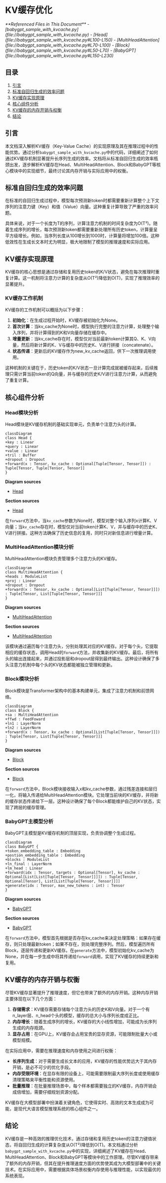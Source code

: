 # KV缓存优化

<cite>
**Referenced Files in This Document**   
- [babygpt_sample_with_kvcache.py](file://babygpt_sample_with_kvcache.py)
- [Head](file://babygpt_sample_with_kvcache.py#L100-L150)
- [MultiHeadAttention](file://babygpt_sample_with_kvcache.py#L70-L100)
- [Block](file://babygpt_sample_with_kvcache.py#L50-L70)
- [BabyGPT](file://babygpt_sample_with_kvcache.py#L150-L230)
</cite>

## 目录
1. [引言](#引言)
2. [标准自回归生成的效率问题](#标准自回归生成的效率问题)
3. [KV缓存实现原理](#kv缓存实现原理)
4. [核心组件分析](#核心组件分析)
5. [KV缓存的内存开销与权衡](#kv缓存的内存开销与权衡)
6. [结论](#结论)

## 引言

本文档深入解析KV缓存（Key-Value Cache）的实现原理及其在推理过程中的性能优势。通过分析`babygpt_sample_with_kvcache.py`中的代码，详细阐述了如何通过KV缓存机制显著提升长序列生成的效率。文档将从标准自回归生成的效率瓶颈出发，逐步解析KV缓存在Head、MultiHeadAttention、Block和BabyGPT等核心模块中的实现细节，最终讨论其内存开销与实际应用中的权衡。

## 标准自回归生成的效率问题

在标准的自回归生成过程中，模型每次预测新token时都需要重新计算整个上下文序列的注意力键（Key）和值（Value）向量。这种重复计算导致了严重的效率问题。

具体来说，对于一个长度为T的序列，计算注意力机制的时间复杂度为O(T²)。随着生成序列的增长，每次预测新token都需要重新处理所有历史token，计算量呈平方级增长。例如，当序列长度从100增长到1000时，计算量将增加100倍。这种低效性在生成长文本时尤为明显，极大地限制了模型的推理速度和实际应用。

## KV缓存实现原理

KV缓存的核心思想是通过存储和复用历史token的K/V状态，避免在每次推理时重复计算。这一机制将注意力计算的复杂度从O(T²)降低到O(T)，实现了推理效率的显著提升。

### KV缓存工作机制

KV缓存的工作机制可以概括为以下步骤：

1. **初始化**：在生成过程开始时，KV缓存被初始化为None。
2. **首次计算**：当kv_cache为None时，模型执行完整的注意力计算，处理整个输入序列，并将计算得到的K和V向量存储在缓存中。
3. **增量更新**：当kv_cache存在时，模型仅对当前最新token计算其Q、K、V向量，然后将新计算的K、V与缓存中的历史K、V进行拼接（concatenate）。
4. **状态传递**：更新后的KV缓存作为new_kv_cache返回，供下一次推理调用使用。

这种机制的关键在于，历史token的K/V状态一旦计算完成就被缓存起来，后续推理只需计算当前token的Q向量，并与缓存的历史K/V进行注意力计算，从而避免了重复计算。

## 核心组件分析

### Head模块分析

Head模块是KV缓存机制的基础实现单元，负责单个注意力头的计算。

```mermaid
classDiagram
class Head {
+key : Linear
+query : Linear
+value : Linear
+tril : Buffer
+dropout : Dropout
+forward(x : Tensor, kv_cache : Optional[Tuple[Tensor, Tensor]]) : Tuple[Tensor, Tuple[Tensor, Tensor]]
}
```

**Diagram sources**
- [Head](file://babygpt_sample_with_kvcache.py#L100-L150)

**Section sources**
- [Head](file://babygpt_sample_with_kvcache.py#L100-L150)

在`forward`方法中，当`kv_cache`参数为None时，模型对整个输入序列x计算K、V向量；当`kv_cache`存在时，模型仅对当前token计算K、V，并与缓存中的历史K、V进行拼接。这种方法确保了历史信息的复用，同时只对新信息进行增量计算。

### MultiHeadAttention模块分析

MultiHeadAttention模块负责管理多个注意力头的KV缓存。

```mermaid
classDiagram
class MultiHeadAttention {
+heads : ModuleList
+proj : Linear
+dropout : Dropout
+forward(x : Tensor, kv_cache : Optional[List[Tuple[Tensor, Tensor]]]) : Tuple[Tensor, List[Tuple[Tensor, Tensor]]]
}
```

**Diagram sources**
- [MultiHeadAttention](file://babygpt_sample_with_kvcache.py#L70-L100)

**Section sources**
- [MultiHeadAttention](file://babygpt_sample_with_kvcache.py#L70-L100)

该模块通过遍历每个注意力头，分别处理其对应的KV缓存。对于每个头，它提取相应的缓存状态，调用Head的`forward`方法，并收集新的KV缓存。最后，将所有头的输出连接起来，并通过投影层和dropout层得到最终输出。这种设计确保了多头注意力机制中每个头的KV状态都能被独立管理和更新。

### Block模块分析

Block模块是Transformer架构中的基本构建单元，集成了注意力机制和前馈网络。

```mermaid
classDiagram
class Block {
+sa : MultiHeadAttention
+ffwd : FeedFoward
+ln1 : LayerNorm
+ln2 : LayerNorm
+forward(x : Tensor, kv_cache : Optional[List[Tuple[Tensor, Tensor]]]) : Tuple[Tensor, List[Tuple[Tensor, Tensor]]]
}
```

**Diagram sources**
- [Block](file://babygpt_sample_with_kvcache.py#L50-L70)

**Section sources**
- [Block](file://babygpt_sample_with_kvcache.py#L50-L70)

在`forward`方法中，Block模块接收输入x和kv_cache参数，通过残差连接和层归一化，将输入传递给MultiHeadAttention模块。它处理当前块的KV缓存，并将新的缓存状态传递给下一层。这种设计确保了每个Block都能维护自己的KV状态，实现了跨层的缓存管理。

### BabyGPT主模型分析

BabyGPT主模型是KV缓存机制的顶层实现，负责协调整个生成过程。

```mermaid
classDiagram
class BabyGPT {
+token_embedding_table : Embedding
+postion_embedding_table : Embedding
+blocks : ModuleList
+ln_final : LayerNorm
+lm_head : Linear
+forward(idx : Tensor, targets : Optional[Tensor], kv_cache : Optional[List[List[Tuple[Tensor, Tensor]]]]) : Tuple[Tensor, Optional[Tensor], List[List[Tuple[Tensor, Tensor]]]]
+generate(idx : Tensor, max_new_tokens : int) : Tensor
}
```

**Diagram sources**
- [BabyGPT](file://babygpt_sample_with_kvcache.py#L150-L230)

**Section sources**
- [BabyGPT](file://babygpt_sample_with_kvcache.py#L150-L230)

在`forward`方法中，模型首先根据是否存在kv_cache来决定处理策略：如果存在缓存，则只处理最新token；如果不存在，则处理完整序列。然后，模型遍历所有Block，逐层传递和更新KV缓存。在`generate`方法中，模型初始化kv_cache为None，并在每一步生成中将其传递给`forward`调用，实现了KV缓存的持续更新和复用。

## KV缓存的内存开销与权衡

尽管KV缓存显著提升了推理速度，但它也带来了额外的内存开销。这种内存开销主要体现在以下几个方面：

1. **存储需求**：KV缓存需要存储每个注意力头的历史K和V向量。对于一个有n_layer层、n_head个头的模型，缓存的总大小与序列长度成正比。
2. **内存增长**：随着生成序列的增长，KV缓存的大小线性增加，可能成为长序列生成的内存瓶颈。
3. **显存占用**：在GPU上，KV缓存会占用宝贵的显存资源，可能限制批量大小或模型规模。

在实际应用中，需要在推理速度和内存使用之间进行权衡：

- **长序列生成**：对于需要生成长文本的应用，KV缓存的性能优势远大于其内存开销，是必不可少的优化手段。
- **内存受限环境**：在显存有限的设备上，可能需要限制最大序列长度或使用缓存清理策略来平衡性能和资源使用。
- **批量推理**：在批量推理场景中，每个样本都需要独立的KV缓存，内存开销会成倍增加，需要仔细规划资源分配。

KV缓存在大模型部署中扮演着关键角色，它使得实时、高效的文本生成成为可能，是现代大语言模型推理系统的核心组件之一。

## 结论

KV缓存是一种高效的推理优化技术，通过存储和复用历史token的注意力键值状态，将自回归生成的计算复杂度从O(T²)降低到O(T)。本文档通过分析`babygpt_sample_with_kvcache.py`中的实现，详细阐述了KV缓存在Head、MultiHeadAttention、Block和BabyGPT等模块中的工作原理。尽管KV缓存带来了额外的内存开销，但其在提升推理速度方面的优势使其成为大模型部署中的关键技术。在实际应用中，需要根据具体场景权衡内存使用与推理性能，以实现最优的系统表现。